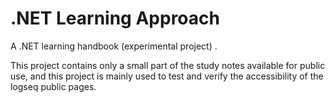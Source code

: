 # .NET Learning Approach

A .NET learning handbook (experimental project) .

This project contains only a small part of the study notes available for public use, and this project is mainly used to test and verify the accessibility of the logseq public pages.
